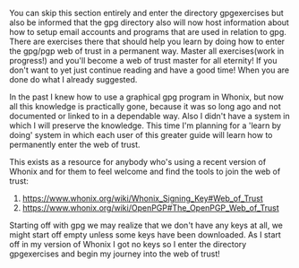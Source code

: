 You can skip this section entirely and enter the directory gpgexercises but also be informed that the gpg directory also will now host information about how to setup 
email accounts and programs that are used in relation to gpg. There are exercises there that should help you learn by doing how to enter the 
gpg/pgp web of trust in a permanent way. Master all exercises(work in progress!) and you'll become a web of trust master for all eternity!
If you don't want to yet just continue reading and have a good time! When you are done do what I already suggested.

In the past I knew how to use a graphical gpg program in Whonix, but now all this knowledge is practically gone, because it was so long ago and not documented or linked to in a dependable way.
Also I didn't have a system in which I will preserve the knowledge. This time I'm planning for a 'learn by doing' system in which each user of this greater guide will learn how to permanently enter the web of trust.

This exists as a resource for anybody who's using a recent version of Whonix and for them to feel welcome and find the tools to join the web of trust:

1. https://www.whonix.org/wiki/Whonix_Signing_Key#Web_of_Trust
2. https://www.whonix.org/wiki/OpenPGP#The_OpenPGP_Web_of_Trust

Starting off with gpg we may realize that we don't have any keys at all, we might start off empty unless some keys have been downloaded. As I start off in my version of Whonix I got no keys so I enter the directory gpgexercises and begin my journey into the web of trust!
